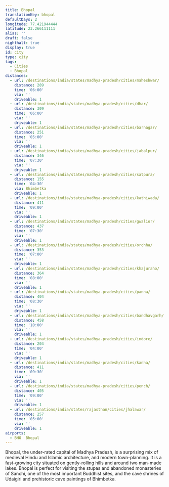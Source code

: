 ```yaml
---
title: Bhopal
translationKey: bhopal
defaultDays: 2
longitude: 77.421944444
latitude: 23.266111111
alias: ''
draft: false
nighthalt: true
display: true
id: city
type: city
tags:
  - Cities
  - Bhopal
distances:
  - url: /destinations/india/states/madhya-pradesh/cities/maheshwar/
    distance: 289
    time: '06:00'
    via: ''
    driveable: 1
  - url: /destinations/india/states/madhya-pradesh/cities/dhar/
    distance: 309
    time: '06:00'
    via: ''
    driveable: 1
  - url: /destinations/india/states/madhya-pradesh/cities/barnagar/
    distance: 251
    time: '05:00'
    via: ''
    driveable: 1
  - url: /destinations/india/states/madhya-pradesh/cities/jabalpur/
    distance: 346
    time: '07:30'
    via: ''
    driveable: 1
  - url: /destinations/india/states/madhya-pradesh/cities/satpura/
    distance: 155
    time: '04:30'
    via: Bhimbetka
    driveable: 1
  - url: /destinations/india/states/madhya-pradesh/cities/kathiwada/
    distance: 411
    time: '09:00'
    via: ''
    driveable: 1
  - url: /destinations/india/states/madhya-pradesh/cities/gwalior/
    distance: 437
    time: '07:30'
    via: ''
    driveable: 1
  - url: /destinations/india/states/madhya-pradesh/cities/orchha/
    distance: 353
    time: '07:00'
    via: ''
    driveable: 1
  - url: /destinations/india/states/madhya-pradesh/cities/khajuraho/
    distance: 364
    time: '08:00'
    via: ''
    driveable: 1
  - url: /destinations/india/states/madhya-pradesh/cities/panna/
    distance: 404
    time: '08:30'
    via: ''
    driveable: 1
  - url: /destinations/india/states/madhya-pradesh/cities/bandhavgarh/
    distance: 458
    time: '10:00'
    via: ''
    driveable: 1
  - url: /destinations/india/states/madhya-pradesh/cities/indore/
    distance: 204
    time: '04:00'
    via: ''
    driveable: 1
  - url: /destinations/india/states/madhya-pradesh/cities/kanha/
    distance: 411
    time: '09:30'
    via: ''
    driveable: 1
  - url: /destinations/india/states/madhya-pradesh/cities/pench/
    distance: 405
    time: '09:00'
    via: ''
    driveable: 1
  - url: /destinations/india/states/rajasthan/cities/jhalawar/
    distance: 257
    time: '05:00'
    via: ''
    driveable: 1
airports:
  - BHO  Bhopal
---
```











































































































Bhopal, the under-rated capital of Madhya Pradesh, is a surprising mix of medieval Hindu and Islamic architecture, and modern town-planning. It is a fast-growing city situated on gently-rolling hills and around two man-made lakes. Bhopal is perfect for visiting the stupas and abandoned monasteries of Sanchi, one of the most important Buddhist sites, and the cave shrines of Udaigiri and prehistoric cave paintings of Bhimbetka.    
